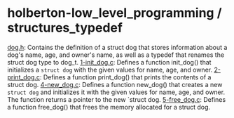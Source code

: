 # holberton-low_level_programming / structures_typedef

[dog.h](https://github.com/jGohan-cpu/holbertonschool-low_level_programming/blob/master/structures_typedef/dog.h): Contains the definition of a struct dog that stores information about a dog's name, age, and owner's name, as well as a typedef that renames the struct dog type to dog_t.
[1-init_dog.c](https://github.com/jGohan-cpu/holbertonschool-low_level_programming/blob/master/structures_typedef/1-init_dog.c): Defines a function init_dog() that initializes a `struct dog` with the given values for name, age, and owner.
[2-print_dog.c](https://github.com/jGohan-cpu/holbertonschool-low_level_programming/blob/master/structures_typedef/2-print_dog.c): Defines a function print_dog() that prints the contents of a struct dog.
[4-new_dog.c](https://github.com/jGohan-cpu/holbertonschool-low_level_programming/blob/master/structures_typedef/4-new_dog.c): Defines a function new_dog() that creates a new `struct dog` and initializes it with the given values for name, age, and owner. The function returns a pointer to the new `struct dog.
[5-free_dog.c](https://github.com/jGohan-cpu/holbertonschool-low_level_programming/blob/master/structures_typedef/5-free_dog.c): Defines a function free_dog() that frees the memory allocated for a struct dog.

